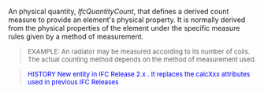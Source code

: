 ﻿An physical quantity, _IfcQuantityCount_, that defines a derived count measure to provide an element's physical property. It is normally derived from the physical properties of the element under the specific measure rules given by a method of measurement.

> <font size="-1">EXAMPLE: An radiator may be measured according
		to its number of coils. The actual counting method depends on the method of
		measurement used.</font>

> <font color="#0000FF" size="-1">HISTORY New entity in IFC Release 2.x
		  . It replaces the calcXxx attributes used in previous IFC
		  Releases</font>
>

